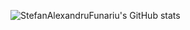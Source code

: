 ![StefanAlexandruFunariu's GitHub stats](https://github-readme-stats.vercel.app/api?username=StefanAlexandruFunariu&show_icons=true&theme=dracula)
